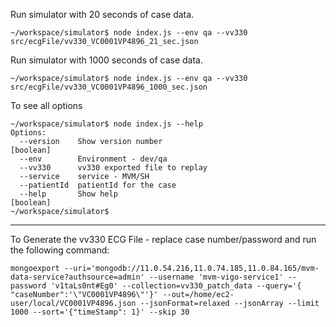 Run simulator with 20 seconds of case data.
```
~/workspace/simulator$ node index.js --env qa --vv330 src/ecgFile/vv330_VC0001VP4896_21_sec.json
```
Run simulator with 1000 seconds of case data.
```
~/workspace/simulator$ node index.js --env qa --vv330 src/ecgFile/vv330_VC0001VP4896_1000_sec.json
```

To see all options

```
~/workspace/simulator$ node index.js --help
Options:
  --version    Show version number                                     [boolean]
  --env        Environment - dev/qa
  --vv330      vv330 exported file to replay
  --service    service - MVM/SH
  --patientId  patientId for the case
  --help       Show help                                               [boolean]
~/workspace/simulator$
```

----------------------------------------------------------------
To Generate the vv330 ECG File - replace case number/password and run the following command:
```
mongoexport --uri='mongodb://11.0.54.216,11.0.74.185,11.0.84.165/mvm-data-service?authsource=admin' --username 'mvm-vigo-service1' --password 'v1taLs0nt#Eg0' --collection=vv330_patch_data --query='{ "caseNumber":'\"VC0001VP4896\"'}' --out=/home/ec2-user/local/VC0001VP4896.json --jsonFormat=relaxed --jsonArray --limit 1000 --sort='{"timeStamp": 1}' --skip 30

```